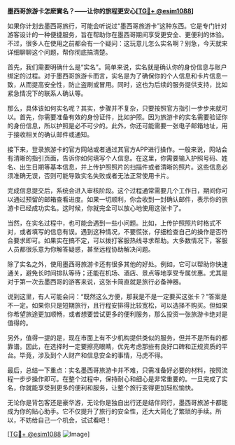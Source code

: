 **墨西哥旅游卡怎麽實名？——让你的旅程更安心[[TG💪+ @esim1088](https://t.me/s/esim1088)]**

如果你计划去墨西哥旅行，可能会听说过“墨西哥旅游卡”这种东西。它是专门针对游客设计的一种便捷服务，旨在帮助你在墨西哥期间享受更安全、更便利的体验。不过，很多人在使用之前都会有一个疑问：这玩意儿怎么实名啊？别急，今天就来详细聊聊这个问题，帮你彻底搞清楚。

首先，我们需要明确什么是“实名”。简单来说，实名就是确认你的身份信息与账户绑定的过程。对于墨西哥旅游卡而言，实名是为了确保你的个人信息和卡片信息一致，从而提高安全性，防止盗刷或冒用。同时，这也为后续的服务提供支持，比如紧急情况下的联系人确认等。

那么，具体该如何实名呢？其实，步骤并不复杂，只要按照官方指引一步步来就可以。首先，你需要准备有效的身份证件，比如护照。因为旅游卡的实名需要验证你的身份信息，所以护照是必不可少的。此外，你还可能需要一张电子邮箱地址，用于接收相关的确认邮件或通知。

接下来，登录旅游卡的官方网站或者通过其官方APP进行操作。一般来说，网站会有清晰的指引页面，告诉你如何填写个人信息。在这里，你需要输入护照号码、姓名、出生日期等基本信息，并上传护照照片的扫描件或者清晰的照片。这些信息必须准确无误，否则可能导致实名失败或者无法正常使用卡片。

完成信息提交后，系统会进入审核阶段。这个过程通常需要几个工作日，期间你可以通过预留的邮箱查看进度。如果一切顺利，你会收到一封确认邮件，表示你的旅游卡已经成功实名。这时候，你就完全可以放心地使用这张卡了。

当然，在实名过程中，也可能会遇到一些小问题。比如，上传护照照片时格式不对，或者填写的信息有误。遇到这种情况，不要慌张，仔细检查自己的操作是否符合要求即可。如果实在搞不定，可以拨打客服热线寻求帮助。大多数情况下，客服人员都很乐意为你解答疑惑，甚至远程协助解决问题。

除了实名之外，使用墨西哥旅游卡还有很多其他的好处。例如，它可以帮助你快速通关，避免长时间排队等待；还能在机场、酒店、景点等地享受专属优惠。尤其是对于第一次去墨西哥的游客来说，这张卡简直就是旅行必备神器。

说到这里，有人可能会问：“既然这么方便，那我是不是一定要买这张卡？”答案是不一定。如果你只是短期旅行，且行程安排得比较宽松，可以选择不购买。但如果你希望旅途更加顺畅，或者想要尝试更多的便利服务，那么投资一张旅游卡绝对是值得的。

另外，值得一提的是，现在市面上有不少机构提供类似的服务，但并不是所有的都靠谱。因此，在选择时一定要擦亮眼睛，优先考虑那些有良好口碑和正规资质的平台。毕竟，涉及到个人财产和信息安全的事情，马虎不得。

最后，总结一下重点：实名墨西哥旅游卡并不难，只需准备好必要的材料，按照流程一步步操作即可。在整个过程中，保持耐心和细心是非常重要的。一旦完成了实名，你就能享受到更多的便利和服务，让整个旅行变得更加轻松愉快。

无论你是背包客还是豪华游，无论你是独自出行还是结伴同行，墨西哥旅游卡都能成为你的贴心助手。它不仅提升了旅行的安全性，还大大简化了繁琐的手续。所以，不妨给自己一个机会，试试看吧！

[[TG💪+ @esim1088](https://t.me/s/esim1088) ![Image](https://i.postimg.cc/4NQfJmqS/Snipaste-2025-05-13-00-14-12.png)]